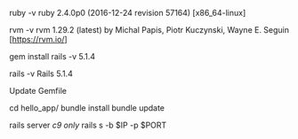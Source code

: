 ruby -v
ruby 2.4.0p0 (2016-12-24 revision 57164) [x86_64-linux]

rvm -v
rvm 1.29.2 (latest) by Michal Papis, Piotr Kuczynski, Wayne E. Seguin [https://rvm.io/]

gem install rails -v 5.1.4

rails -v
Rails 5.1.4

Update Gemfile

cd hello_app/
bundle install
bundle update

rails server
*c9 only*
rails s -b $IP -p $PORT
